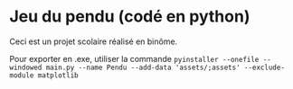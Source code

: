 # Jeu du pendu (codé en python)

Ceci est un projet scolaire réalisé en binôme.

Pour exporter en .exe, utiliser la commande `pyinstaller --onefile --windowed main.py --name Pendu --add-data 'assets/;assets' --exclude-module matplotlib`